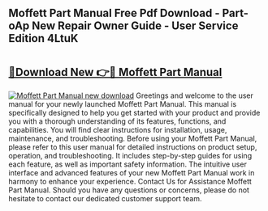 ## Moffett Part Manual Free Pdf Download - Part-oAp New Repair Owner Guide - User Service Edition 4LtuK

# <h2><a href="http://bc46136.oget.top/?id=Moffett+Part+Manual">🔗Download New 👉🔴 Moffett Part Manual</a></h2>

[![Moffett Part Manual new download](https://i.imgur.com/5g1atiW.png)](http://bc46136.oget.top/?id=Moffett+Part+Manual)
Greetings and welcome to the user manual for your newly launched Moffett Part Manual. This manual is specifically designed to help you get started with your product and provide you with a thorough understanding of its features, functions, and capabilities. You will find clear instructions for installation, usage, maintenance, and troubleshooting. Before using your Moffett Part Manual, please refer to this user manual for detailed instructions on product setup, operation, and troubleshooting. It includes step-by-step guides for using each feature, as well as important safety information. The intuitive user interface and advanced features of your new Moffett Part Manual work in harmony to enhance your experience. Contact Us for Assistance Moffett Part Manual. Should you have any questions or concerns, please do not hesitate to contact our dedicated customer support team.
